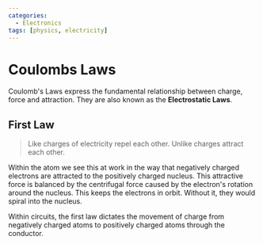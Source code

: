 ```yaml
---
categories:
  - Electronics
tags: [physics, electricity]
---
```


# Coulombs Laws 

Coulomb's Laws express the fundamental relationship between charge, force and attraction. They are also known as the **Electrostatic Laws**.

## First Law 

> Like charges of electricity repel each other. Unlike charges attract each other. 

Within the atom we see this at work in the way that negatively charged electrons are attracted to the positively charged nucleus. This attractive force is balanced by the centrifugal force caused by the electron's rotation around the nucleus. This keeps the electrons in orbit. Without it, they would spiral into the nucleus. 

Within circuits, the first law dictates the movement of charge from negatively charged atoms to positively charged atoms through the conductor. 